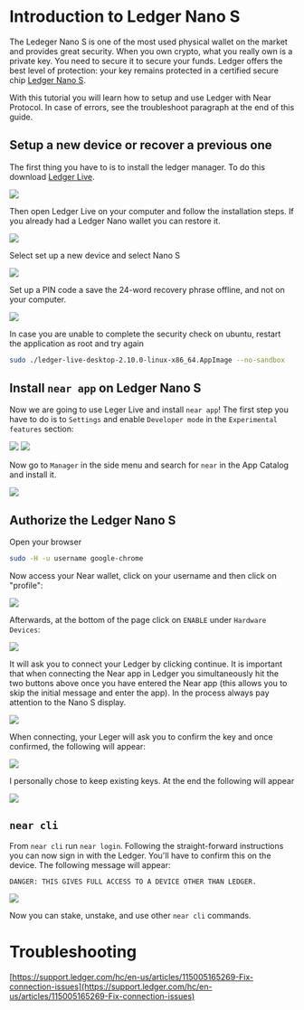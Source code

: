 # Introduction to Ledger Nano S
The Ledeger Nano S is one of the most used physical wallet on the market and provides great security. When you own crypto, what you really own is a private key. You need to secure it to secure your funds. Ledger offers the best level of protection: your key remains protected in a certified secure chip [Ledger Nano S](https://shop.ledger.com/products/ledger-nano-s). 

With this tutorial you will learn how to setup and use Ledger with Near Protocol. In case of errors, see the troubleshoot paragraph at the end of this guide.

## Setup a new device or recover a previous one
The first thing you have to is to install the ledger manager. To do this download [Ledger Live](https://www.ledger.com/ledger-live/download/).

![](./immagini/ledger-live.png?raw=true)

Then open Ledger Live on your computer and follow the installation steps. If you already had a Ledger Nano wallet you can restore it.

![](./immagini/ledger-startup.png?raw=true)

Select set up a new device and select Nano S

![](./immagini/ledger-choose-s.png?raw=true)

Set up a PIN code a save the 24-word recovery phrase offline, and not on your computer.

![](./immagini/ledger-pin.png?raw=true)

In case you are unable to complete the security check on ubuntu, restart the application as root and try again
```bash
sudo ./ledger-live-desktop-2.10.0-linux-x86_64.AppImage --no-sandbox
```

## Install `near app` on Ledger Nano S

Now we are going to use Leger Live and install `near app`! The first step you have to do is to `Settings` and enable `Developer mode` in the `Experimental features` section:

![](./immagini/ledger-settings.png?raw=true) ![](./immagini/ledger-dev-mode.png?raw=true)

Now go to `Manager` in the side menu and search for `near` in the App Catalog and install it.

![](./immagini/ledger-installed.png?raw=true)

## Authorize the Ledger Nano S
Open your browser
```bash
sudo -H -u username google-chrome

```
Now access your Near wallet, click on your username and then click on "profile":

![](./immagini/ledger-wallet.png?raw=true)

Afterwards, at the bottom of the page click on `ENABLE` under `Hardware Devices`:

![](./immagini/ledger-hardware-enable.png?raw=true)

It will ask you to connect your Ledger by clicking continue. It is important that when connecting the Near app in Ledger you simultaneously hit the two buttons above once you have entered the Near app (this allows you to skip the initial message and enter the app). In the process always pay attention to the Nano S display.

![](./immagini/ledger-connect.png?raw=true)

When connecting, your Leger will ask you to confirm the key and once confirmed, the following will appear:

![](./immagini/successful-ledger.png?raw=true)

I personally chose to keep existing keys. At the end the following will appear

![](./immagini/ledger-authorized.png?raw=true)

## `near cli` 
From `near cli` run `near login`. Following the straight-forward instructions you can now sign in with the Ledger. You'll have to confirm this on the device. The following message will appear:

`DANGER: THIS GIVES FULL ACCESS TO A DEVICE OTHER THAN LEDGER.`

![](./immagini/ledger-full.png?raw=true)

Now you can stake, unstake, and use other `near cli` commands.

# Troubleshooting
[https://support.ledger.com/hc/en-us/articles/115005165269-Fix-connection-issues](https://support.ledger.com/hc/en-us/articles/115005165269-Fix-connection-issues)
